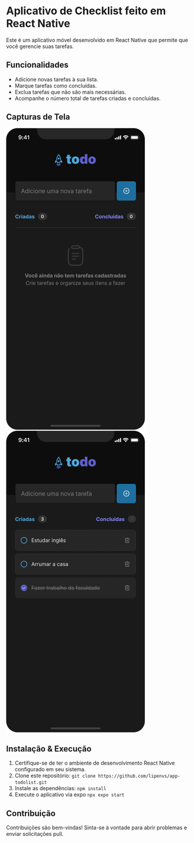 # Aplicativo de Checklist feito em React Native

Este é um aplicativo móvel desenvolvido em React Native que permite que você gerencie suas tarefas.

## Funcionalidades

- Adicione novas tarefas à sua lista.
- Marque tarefas como concluídas.
- Exclua tarefas que não são mais necessárias.
- Acompanhe o número total de tarefas criadas e concluídas.

## Capturas de Tela

![Captura de Tela 1](screenshots/screenshot1.png)
![Captura de Tela 2](screenshots/screenshot2.png)

## Instalação & Execução

1. Certifique-se de ter o ambiente de desenvolvimento React Native configurado em seu sistema.
2. Clone este repositório: `git clone https://github.com/lipenvs/app-todolist.git`
3. Instale as dependências: `npm install`
4. Execute o aplicativo via expo `npx expo start`

## Contribuição

Contribuições são bem-vindas! Sinta-se à vontade para abrir problemas e enviar solicitações pull.
